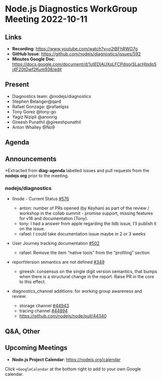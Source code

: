 # Node.js  Diagnostics WorkGroup Meeting 2022-10-11

## Links

* **Recording**:  https://www.youtube.com/watch?v=o2tBFhRWO7g
* **GitHub Issue**: https://github.com/nodejs/diagnostics/issues/592
* **Minutes Google Doc**: https://docs.google.com/document/d/1utEDIAUXoLFCPdqorSLacHlpdo5j4F20tDwf2Kum938/edit

## Present

* Diagnostics team: @nodejs/diagnostics
* Stephen Belanger@qard
* Rafael Gonzaga: @rafaelgss
* Tony Gorez @tony-go
* Yagiz Nizipli @anonrig
* Gireesh Punathil @gireeshpunathil 
* Anton Whalley @No9


## Agenda

## Announcements

*Extracted from **diag-agenda** labelled issues and pull requests from the **nodejs org** prior to the meeting.

### nodejs/diagnostics

* llnode - Current Status  [#576](https://github.com/nodejs/diagnostics/issues/576)
  * anton: number of PRs opened (by Keyhan) as part of the review / workshop in the collab summit -  promise support, missing features for v16 and documentation (Tony).
  * tony: I had a answer from apple regarding the lldb issue, I’ll publish it on the issue.
  * rafael: I could take documentation issue maybe in 2 or 3 weeks

* User Journey tracking documentation [#502](https://github.com/nodejs/diagnostics/issues/502)
  * rafael: Remove the item “native tools” from the “profiling” section

* reportVersion semantics are not defined [#349](https://github.com/nodejs/diagnostics/issues/349)
  * gireesh: consensus on the single digit version semantics, that bumps when there is a structural change in the report. Raise PR in the core to this effect.

* diagnostics_channel additions:
   for working group awareness and review:
  * storage channel [#44943](https://github.com/nodejs/node/pull/44943)
  * tracing channel [#44894](https://github.com/nodejs/node/pull/44894)
  * https://github.com/nodejs/node/pull/44340


## Q&A, Other

## Upcoming Meetings

* **Node.js Project Calendar**: <https://nodejs.org/calendar>

Click `+GoogleCalendar` at the bottom right to add to your own Google calendar.
